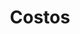 ---
title: "Costos"
meta_title: "Costos"
description: ""
image: ""
draft: false

#About Us
servicio:
  - title: "Análisis de Costos y Rentabilidad"
    image: "/servicios/costos.jpg"
    content: "Evalúa tus productos y servicios para mejorar la rentabilidad.<br/><br/>
    - Costeo de productos/servicios<br/><br/>
    - Detección de pérdidas<br/><br/>
    - Precios con lógica financiera"

---